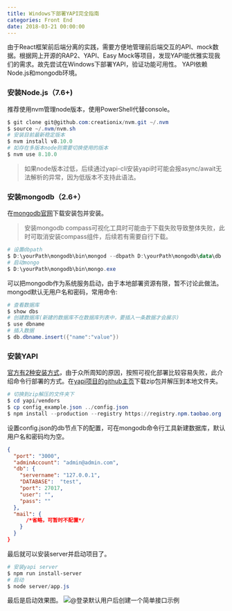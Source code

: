 ```yaml
---
title: Windows下部署YAPI完全指南
categories: Front End
date: 2018-03-21 00:00:00
---
```


由于React框架前后端分离的实践，需要方便地管理前后端交互的API、mock数据。根据网上开源的RAP2、YAPI、Easy Mock等项目，发现YAPI能优雅实现我们的需求。故先尝试在Windows下部署YAPI，验证功能可用性。
YAPI依赖Node.js和mongodb环境。
### 安装Node.js（7.6+)
推荐使用nvm管理node版本，使用PowerShell代替console。
```powershell
$ git clone git@github.com:creationix/nvm.git ~/.nvm
$ source ~/.nvm/nvm.sh
# 安装目前最新稳定版本
$ nvm install v8.10.0
# 如存在多版本node则需要切换使用的版本
$ nvm use 8.10.0
```
> 如果node版本过低，后续通过yapi-cli安装yapi时可能会报async/await无法解析的异常，因为低版本不支持此语法。

### 安装mongodb（2.6+）
在[mongodb官网](https://www.mongodb.com/download-center?jmp=nav#community)下载安装包并安装。
>安装mongodb compass可视化工具时可能由于下载失败导致整体失败，此时可取消安装compass组件，后续若有需要自行下载。

```powershell
# 设置dbpath
$ D:\yourPath\mongodb\bin\mongod --dbpath D:\yourPath\mongodb\data\db
# 启动mongo
$ D:\yourPath\mongodb\bin\mongo.exe
```
可以把mongodb作为系统服务启动，由于本地部署资源有限，暂不讨论此做法。
mongod默认无用户名和密码，常用命令:
```powershell
# 查看数据库
$ show dbs
# 创建数据库(新建的数据库不在数据库列表中，要插入一条数据才会展示)
$ use dbname
# 插入数据
$ db.dbname.insert({"name":"value"})
```

### 安装YAPI
[官方有2种安装方式](https://yapi.ymfe.org/devops.html#安装)，由于众所周知的原因，按照可视化部署比较容易失败，此介绍命令行部署的方式。在[yapi项目的github主页](https://github.com/YMFE/yapi)下载zip包并解压到本地文件夹。
```powershell
# 切换到zip解压的文件夹下
$ cd yapi/vendors
$ cp config_example.json ../config.json
$ npm install --production --registry https://registry.npm.taobao.org
```
设置config.json的db节点下的配置，可在mongodb命令行工具新建数据库，默认用户名和密码均为空。
```json
{
  "port": "3000",
  "adminAccount": "admin@admin.com",
  "db": {
    "servername": "127.0.0.1",
    "DATABASE":  "test",
    "port": 27017,
    "user": "",
    "pass": ""
  },
  "mail": {
	  /*省略，可暂时不配置*/
    }
  }
}
```
最后就可以安装server并启动项目了。
```powershell
# 安装yapi server
$ npm run install-server
# 启动
$ node server/app.js
```
最后是启动效果图。
![@登录默认用户后创建一个简单接口示例](http://ojs1n6jlb.bkt.clouddn.com/1521617828719.png)




